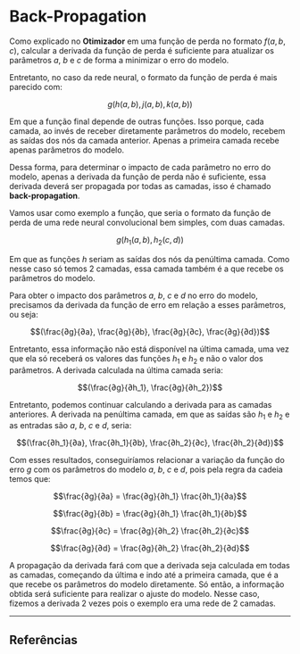# **Back-Propagation**

Como explicado no **Otimizador** em uma função de perda no formato $f(a,b,c)$, calcular a derivada da função de perda é suficiente para atualizar os parâmetros $a$, $b$ e $c$ de forma a minimizar o erro do modelo.

Entretanto, no caso da rede neural, o formato da função de perda é mais parecido com:

$$g(h(a,b), j(a,b), k(a,b))$$

Em que a função final depende de outras funções. Isso porque, cada camada, ao invés de receber diretamente parâmetros do modelo, recebem as saídas dos nós da camada anterior. Apenas a primeira camada recebe apenas parâmetros do modelo.

Dessa forma, para determinar o impacto de cada parâmetro no erro do modelo, apenas a derivada da função de perda não é suficiente, essa derivada deverá ser propagada por todas as camadas, isso é chamado **back-propagation**.

Vamos usar como exemplo a função, que seria o formato da função de perda de uma rede neural convolucional bem simples, com duas camadas.

$$g(h_1(a,b), h_2(c,d))$$

Em que as funções $h$ seriam as saídas dos nós da penúltima camada. Como nesse caso só temos 2 camadas, essa camada também é a que recebe os parâmetros do modelo.

Para obter o impacto dos parâmetros $a$, $b$, $c$ e $d$ no erro do modelo, precisamos da derivada da função de erro em relação a esses parâmetros, ou seja:

$$(\frac{∂g}{∂a}, \frac{∂g}{∂b}, \frac{∂g}{∂c}, \frac{∂g}{∂d})$$ 

Entretanto, essa informação não está disponível na última camada, uma vez que ela só receberá os valores das funções $h_1$ e $h_2$ e não o valor dos parâmetros. A derivada calculada na última camada seria:

$$(\frac{∂g}{∂h_1}, \frac{∂g}{∂h_2})$$

Entretanto, podemos continuar calculando a derivada para as camadas anteriores. A derivada na penúltima camada, em que as saídas são $h_1$ e $h_2$ e as entradas são $a$, $b$, $c$ e $d$, seria:

$$(\frac{∂h_1}{∂a}, \frac{∂h_1}{∂b}, \frac{∂h_2}{∂c}, \frac{∂h_2}{∂d})$$

Com esses resultados, conseguiríamos relacionar a variação da função do erro $g$ com os parâmetros do modelo $a$, $b$, $c$ e $d$, pois pela regra da cadeia temos que:

$$\frac{∂g}{∂a} = \frac{∂g}{∂h_1} \frac{∂h_1}{∂a}$$

$$\frac{∂g}{∂b} = \frac{∂g}{∂h_1} \frac{∂h_1}{∂b}$$

$$\frac{∂g}{∂c} = \frac{∂g}{∂h_2} \frac{∂h_2}{∂c}$$

$$\frac{∂g}{∂d} = \frac{∂g}{∂h_2} \frac{∂h_2}{∂d}$$

A propagação da derivada fará com que a derivada seja calculada em todas as camadas, começando da última e indo até a primeira camada, que é a que recebe os parâmetros do modelo diretamente. Só então, a informação obtida será suficiente para realizar o ajuste do modelo. Nesse caso, fizemos a derivada 2 vezes pois o exemplo era uma rede de 2 camadas.
___
## **Referências**
